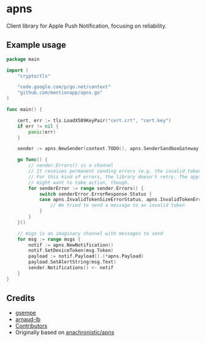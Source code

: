 # apns

Client library for Apple Push Notification, focusing on reliability.

## Example usage

``` go
package main

import (
	"crypto/tls"

	"code.google.com/p/go.net/context"
	"github.com/mentionapp/apns.go"
)

func main() {

	cert, err := tls.LoadX509KeyPair("cert.crt", "cert.key")
	if err != nil {
		panic(err)
	}

	sender := apns.NewSender(context.TODO(), apns.SenderSandboxGateway, &cert)

	go func() {
		// sender.Errors() is a channel
		// It receives permanent sending errors (e.g. the invalid token).
		// For this kind of errors, the library doesn't retry. The application
		// might want to take action, though.
		for senderError := range sender.Errors() {
			switch senderError.ErrorResponse.Status {
			case apns.InvalidTokenSizeErrorStatus, apns.InvalidTokenErrorStatus:
				// We tried to send a message to an invalid token
			}
		}
	}()

	// msgs is an imaginary channel with messages to send
	for msg := range msgs {
		notif := apns.NewNotification()
		notif.SetDeviceToken(msg.Token)
		payload := notif.Payload().(*apns.Payload)
		payload.SetAlertString(msg.Text)
		sender.Notifications() <- notif
	}
}
```

## Credits

 - [gsempe](https://github.com/arnaud-lb)
 - [arnaud-lb](https://github.com/arnaud-lb)
 - [Contributors](https://github.com/mentionapp/apns.go/graphs/contributors)
 - Originally based on [anachronistic/apns](https://github.com/anachronistic/apns)

